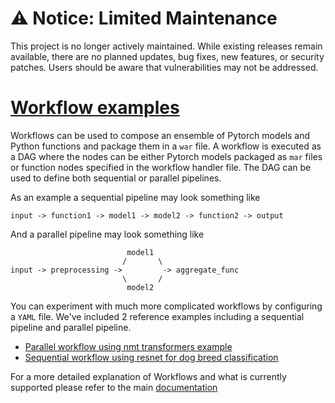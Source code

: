 # ⚠️ Notice: Limited Maintenance

This project is no longer actively maintained. While existing releases remain available, there are no planned updates, bug fixes, new features, or security patches. Users should be aware that vulnerabilities may not be addressed.

# [Workflow examples](#workflow-examples)

Workflows can be used to compose an ensemble of Pytorch models and Python functions and package them in a `war` file. A workflow is executed as a DAG where the nodes can be either Pytorch models packaged as `mar` files or function nodes specified in the workflow handler file. The DAG can be used to define both sequential or parallel pipelines.

As an example a sequential pipeline may look something like

```
input -> function1 -> model1 -> model2 -> function2 -> output
```

And a parallel pipeline may look something like

```
                          model1
                         /       \
input -> preprocessing ->         -> aggregate_func
                         \       /
                          model2
```

You can experiment with much more complicated workflows by configuring a `YAML` file. We've included 2 reference examples including a sequential pipeline and parallel pipeline.
* [Parallel workflow using nmt transformers example](nmt_transformers_pipeline/)
* [Sequential workflow using resnet for dog breed classification](dog_breed_classification/)

For a more detailed explanation of Workflows and what is currently supported please refer to the main [documentation](../../docs/workflows.md)
